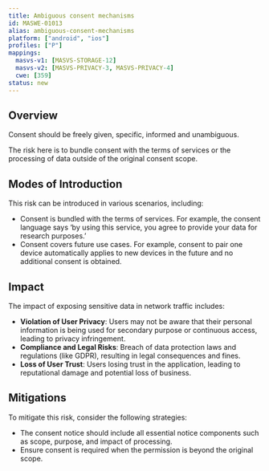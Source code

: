 ```yaml
---
title: Ambiguous consent mechanisms
id: MASWE-01013
alias: ambiguous-consent-mechanisms
platform: ["android", "ios"]
profiles: ["P"]
mappings:
  masvs-v1: [MASVS-STORAGE-12]
  masvs-v2: [MASVS-PRIVACY-3, MASVS-PRIVACY-4]
  cwe: [359]
status: new
---
```


## Overview
Consent should be freely given, specific, informed and unambiguous.

The risk here is to bundle consent with the terms of services or the processing of data outside of the original consent scope. 


## Modes of Introduction

This risk can be introduced in various scenarios, including:

- Consent is bundled with the terms of services. For example, the consent language says ‘by using this service, you agree to provide your data for research purposes.’
- Consent covers future use cases. For example, consent to pair one device automatically applies to new devices in the future and no additional consent is obtained. 



## Impact

The impact of exposing sensitive data in network traffic includes:

- **Violation of User Privacy**: Users may not be aware that their personal information is being used for secondary purpose or continuous access, leading to privacy infringement.
- **Compliance and Legal Risks**: Breach of data protection laws and regulations (like GDPR), resulting in legal consequences and fines.
- **Loss of User Trust**: Users losing trust in the application, leading to reputational damage and potential loss of business.

## Mitigations

To mitigate this risk, consider the following strategies:

- The consent notice should include all essential notice components such as scope, purpose, and impact of processing.
- Ensure consent is required when the permission is beyond the original scope. 

